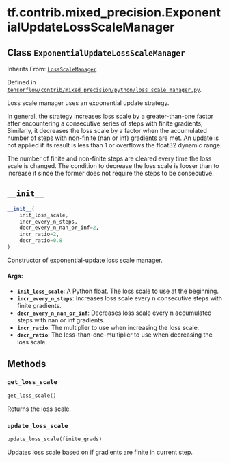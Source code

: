 <div itemscope itemtype="http://developers.google.com/ReferenceObject">
<meta itemprop="name" content="tf.contrib.mixed_precision.ExponentialUpdateLossScaleManager" />
<meta itemprop="path" content="Stable" />
<meta itemprop="property" content="__init__"/>
<meta itemprop="property" content="get_loss_scale"/>
<meta itemprop="property" content="update_loss_scale"/>
</div>

# tf.contrib.mixed_precision.ExponentialUpdateLossScaleManager

## Class `ExponentialUpdateLossScaleManager`

Inherits From: [`LossScaleManager`](../../../tf/contrib/mixed_precision/LossScaleManager.md)



Defined in [`tensorflow/contrib/mixed_precision/python/loss_scale_manager.py`](https://www.tensorflow.org/code/tensorflow/contrib/mixed_precision/python/loss_scale_manager.py).

Loss scale manager uses an exponential update strategy.

In general, the strategy increases loss scale by a greater-than-one factor
after encountering a consecutive series of steps with finite gradients;
Similarly, it decreases the loss scale by a factor when the accumulated number
of steps with non-finite (nan or inf) gradients are met. An update is not
applied if its result is less than 1 or overflows the float32 dynamic range.

The number of finite and non-finite steps are cleared every time the loss
scale is changed. The condition to decrease the loss scale is looser than to
increase it since the former does not require the steps to be consecutive.

<h2 id="__init__"><code>__init__</code></h2>

``` python
__init__(
    init_loss_scale,
    incr_every_n_steps,
    decr_every_n_nan_or_inf=2,
    incr_ratio=2,
    decr_ratio=0.8
)
```

Constructor of exponential-update loss scale manager.

#### Args:

* <b>`init_loss_scale`</b>: A Python float.  The loss scale to use at the beginning.
* <b>`incr_every_n_steps`</b>: Increases loss scale every n consecutive steps with
    finite gradients.
* <b>`decr_every_n_nan_or_inf`</b>: Decreases loss scale every n accumulated steps
    with nan or inf gradients.
* <b>`incr_ratio`</b>: The multiplier to use when increasing the loss scale.
* <b>`decr_ratio`</b>: The less-than-one-multiplier to use when decreasing the loss
    scale.



## Methods

<h3 id="get_loss_scale"><code>get_loss_scale</code></h3>

``` python
get_loss_scale()
```

Returns the loss scale.

<h3 id="update_loss_scale"><code>update_loss_scale</code></h3>

``` python
update_loss_scale(finite_grads)
```

Updates loss scale based on if gradients are finite in current step.



